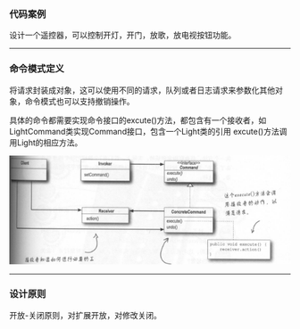 ### 代码案例
设计一个遥控器，可以控制开灯，开门，放歌，放电视按钮功能。
***
### 命令模式定义
将请求封装成对象，这可以使用不同的请求，队列或者日志请求来参数化其他对象，命令模式也可以支持撤销操作。

具体的命令都需要实现命令接口的excute()方法，都包含有一个接收者，如LightCommand类实现Command接口，包含一个Light类的引用
excute()方法调用Light的相应方法。

![](command.png)
***
### 设计原则
开放-关闭原则，对扩展开放，对修改关闭。